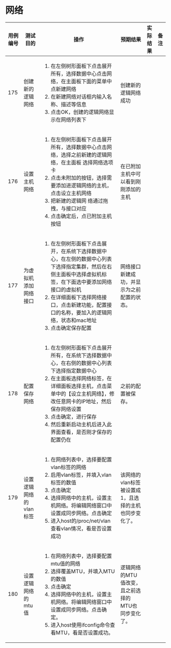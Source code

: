 # 网络

|用例编号|测试目的|操作|预期结果|实际结果|备注|
|--------|--------|----|--------|--------|----|
|175|创建新的逻辑网络|<ol><li>在左侧树形面板下点击展开所有，选择数据中心点击网络，在主面板下面的菜单中点新建网络</li><li>在新建网络对话框内输入名称、描述等信息</li><li>点击OK，创建的逻辑网络显示在网络列表下</li></ol>|创建新的逻辑网络成功|||
|176|设置主机网络|<ol><li>在左侧树形面板下点击展开所有，选择数据中心点击网络，选择之前新建的逻辑网络，在主面板 选择网络选项卡</li><li>点击未附加的按钮，选择需要添加进逻辑网络的主机，点击设立主机网络</li><li>把新建的逻辑网 络通过拖拽，与接口对应</li><li>点击确定后，点已附加主机按钮</li></ol>|在已附加主机中可以看到刚刚添加的主机|||
|177|为虚拟机添加网络接口|<ol><li>在左侧树形面板下点击展开，在系统下选择数据中心，在左侧的数据中心列表下选择指定集群，然后在右侧主面板中选择虚拟机标签，在下面选中要添加网络接口的虚拟机</li><li>在详细面板下选择网络接口，点击新建功能，配置接口的名称，要加入的逻辑网络，状态和mac地址</li><li>点击确定保存配置</li></ol>|网络接口新建成功，并显示为之前配置的状态。|||
|178|配置保存网络|<ol><li>在左侧树形面板下点击展开所有，在系统下选择数据中心，在右侧的数据中心列表下选择指定数据中心</li><li>在主面板选择网络标签，在详细面板选择主机，点击菜单中的【设立主机网络】，修改任意网卡的IP地址，然后保存网络设置</li><li>点击确定，进行保存</li><li>然后重新启动主机后进入此界面查看，是否刚才保存的配置仍在</li></ol>|之前的配置被保存。|||
|179|设置逻辑网络的vlan标签|<ol><li>在网络列表中，选择要配置vlan标签的网络</li><li>启用vlan标签，并填入vlan标签的数值</li><li>点击确定</li><li>选择网络中的主机，设置主机网络。将编辑网络窗口中设置成同步网络。点击确定</li><li>进入host的/proc/net/vlan查看vlan情况，看是否设置成功</li></ol>|该网络的vlan标签被设置成1，且选择的主机也同步变化了。|||
|180|设置逻辑网络的mtu值|<ol><li>在网络列表中，选择要配置mtu值的网络</li><li>选择覆盖MTU，并填入MTU的数值</li><li>点击确定</li><li>选择网络中的主机，设置主机网络。将编辑网络窗口中设置成同步网络。点击确定。</li><li>进入host使用ifconfig命令查看MTU，看是否设置成功。</li></ol>|逻辑网络的MTU值改变，且之前选择的MTU也同步变化了。|||

